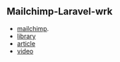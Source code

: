 
## Mailchimp-Laravel-wrk

- [mailchimp](https://us20.admin.mailchimp.com/).
- [library](https://github.com/spatie/laravel-newsletter)
- [article](https://artisansweb.net/integrate-mailchimp-newsletter-laravel-application/)
- [video](https://www.youtube.com/watch?v=cDhMcvZOcPA)

